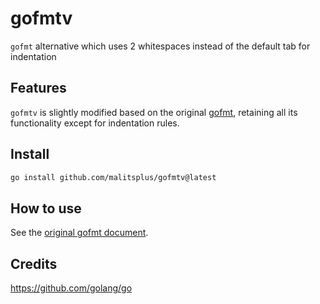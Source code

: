 # gofmtv

`gofmt` alternative which uses 2 whitespaces instead of the default tab for indentation

## Features

`gofmtv` is slightly modified based on the original [gofmt](https://github.com/golang/go/tree/b8ac61e6e64c92f23d8cf868a92a70d13e20a124/src/cmd/gofmt), retaining all its functionality except for indentation rules.

## Install

```bash
go install github.com/malitsplus/gofmtv@latest
```

## How to use

See the [original gofmt document](https://pkg.go.dev/cmd/gofmt).

## Credits

https://github.com/golang/go
